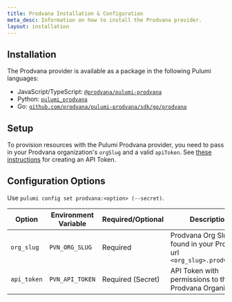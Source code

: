 ```yaml
---
title: Prodvana Installation & Configuration
meta_desc: Information on how to install the Prodvana provider.
layout: installation
---
```


## Installation

The Prodvana provider is available as a package in the following Pulumi languages:

* JavaScript/TypeScript: [`@prodvana/pulumi-prodvana`](https://www.npmjs.com/package/@prodvana/pulumi-prodvana)
* Python: [`pulumi_prodvana`](https://pypi.org/project/pulumi-prodvana/)
* Go: [`github.com/prodvana/pulumi-prodvana/sdk/go/prodvana`](https://pkg.go.dev/github.com/prodvana/pulumi-prodvana/sdk)

## Setup

To provision resources with the Pulumi Prodvana provider, you need to pass in your Prodvana organization's `orgSlug` and a valid `apiToken`. See [these instructions](https://docs.prodvana.io/docs/api-tokens-1) for creating an API Token.

## Configuration Options

Use `pulumi config set prodvana:<option> (--secret)`.

| Option | Environment Variable | Required/Optional | Description | 
|-----|------|------|----|
| `org_slug`| `PVN_ORG_SLUG` | Required | Prodvana Org Slug, found in your Prodvana url `<org_slug>.prodvana.io` |
| `api_token`| `PVN_API_TOKEN` | Required (Secret) | API Token with permissions to the Prodvana Organization |